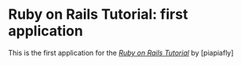 # Ruby on Rails Tutorial: first application

This is the first application for the 
[*Ruby on Rails Tutorial*](http://railstutorial.org/)
by [piapiafly]
